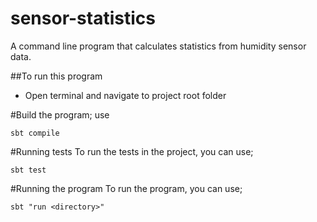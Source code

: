 # sensor-statistics
A command line program that calculates statistics from humidity sensor data.

##To run this program 
* Open terminal and navigate to project root folder

#Build the program; use 
```
sbt compile
```

#Running tests
To run the tests in the project, you can use;
```
sbt test
```

#Running the program
To run the program, you can use;
```
sbt "run <directory>"
```

